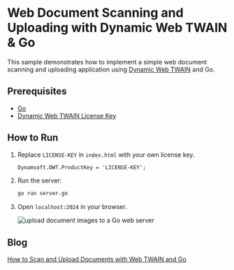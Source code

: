 # Web Document Scanning and Uploading with Dynamic Web TWAIN & Go
This sample demonstrates how to implement a simple web document scanning and uploading application using [Dynamic Web TWAIN](https://www.dynamsoft.com/web-twain/overview/?utm_content=nav-products) and Go.

## Prerequisites
- [Go](https://go.dev/dl/)
- [Dynamic Web TWAIN License Key](https://www.dynamsoft.com/customer/license/trialLicense/?product=dcv&package=cross-platform)

## How to Run
1. Replace `LICENSE-KEY` in `index.html` with your own license key.
    ```html
    Dynamsoft.DWT.ProductKey = 'LICENSE-KEY';
	```
2. Run the server:

	```bash
	go run server.go
	```

3. Open `localhost:2024` in your browser.

    ![upload document images to a Go web server](https://www.dynamsoft.com/codepool/img/2024/03/dynamic-web-twain-nodejs-document-scan.png)

## Blog
[How to Scan and Upload Documents with Web TWAIN and Go](https://www.dynamsoft.com/codepool/scan-and-upload-documents-in-web-twain-and-go.html)







